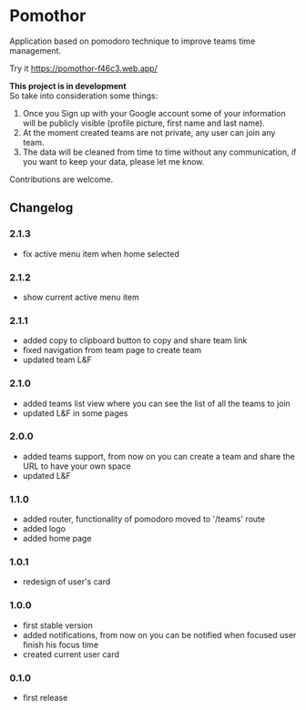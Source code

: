 # Pomothor
Application based on pomodoro technique to improve teams time management.

Try it https://pomothor-f46c3.web.app/

**This project is in development**  
So take into consideration some things:  

1. Once you Sign up with your Google account some of your information will be publicly visible (profile picture, first name and last name).
2. At the moment created teams are not private, any user can join any team.
3. The data will be cleaned from time to time without any communication, if you want to keep your data, please let me know.

Contributions are welcome.

## Changelog

### 2.1.3
* fix active menu item when home selected

### 2.1.2
* show current active menu item

### 2.1.1
* added copy to clipboard button to copy and share team link
* fixed navigation from team page to create team
* updated team L&F

### 2.1.0
* added teams list view where you can see the list of all the teams to join
* updated L&F in some pages

### 2.0.0
* added teams support, from now on you can create a team and share the URL to have your own space
* updated L&F

### 1.1.0
* added router, functionality of pomodoro moved to '/teams' route
* added logo
* added home page

### 1.0.1
* redesign of user's card

### 1.0.0
* first stable version
* added notifications, from now on you can be notified when focused user finish his focus time
* created current user card

### 0.1.0
* first release
